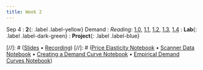 ```yaml
---
title: Week 2
---
```


Sep 4
: **2**{: .label .label-yellow} Demand
: *Reading*: [1.0](https://data-88e.github.io/textbook/content/01-demand/index.html), [1.1](https://data-88e.github.io/textbook/content/01-demand/01-demand.html), [1.2](https://data-88e.github.io/textbook/content/01-demand/02-example.html), [1.3](https://data-88e.github.io/textbook/content/01-demand/03-log-log.html), [1.4](https://data-88e.github.io/textbook/content/01-demand/04-elasticity.html)
: **Lab**{: .label .label-dark-green} 
: **Project**{: .label .label-blue}

[//]: # ([Slides]() &#8226; [Recording]())
[//]: # ([Price Elasticity Notebook]() &#8226; [Scanner Data Notebook]() &#8226; [Creating a Demand Curve Notebook]() &#8226; [Empirical Demand Curves Notebook]())
